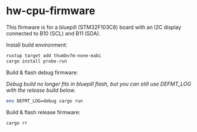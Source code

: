 # hw-cpu-firmware

This firmware is for a bluepill (STM32F103C8) board with an I2C display
connected to B10 (SCL) and B11 (SDA).

Install build environment:

```sh
rustup target add thumbv7m-none-eabi
cargo install probe-run
```

Build & flash debug firmware:

*Debug build no longer fits in bluepill flash, but you can still use DEFMT_LOG*
*with the release build below.*

```sh
env DEFMT_LOG=debug cargo run
```

Build & flash release firmware:

```sh
cargo rr
```
